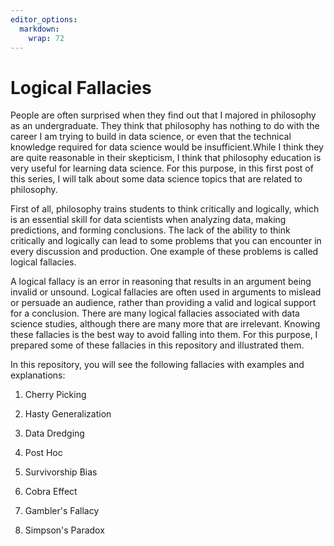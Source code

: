 ```yaml
---
editor_options: 
  markdown: 
    wrap: 72
---
```


# Logical Fallacies

People are often surprised when they find out that I majored in
philosophy as an undergraduate. They think that philosophy has nothing
to do with the career I am trying to build in data science, or even that
the technical knowledge required for data science would be
insufficient.While I think they are quite reasonable in their
skepticism, I think that philosophy education is very useful for
learning data science. For this purpose, in this first post of this
series, I will talk about some data science topics that are related to
philosophy.

First of all, philosophy trains students to think critically and
logically, which is an essential skill for data scientists when
analyzing data, making predictions, and forming conclusions. The lack of
the ability to think critically and logically can lead to some problems
that you can encounter in every discussion and production. One example
of these problems is called logical fallacies.

A logical fallacy is an error in reasoning that results in an argument
being invalid or unsound. Logical fallacies are often used in arguments
to mislead or persuade an audience, rather than providing a valid and
logical support for a conclusion. There are many logical fallacies
associated with data science studies, although there are many more that
are irrelevant. Knowing these fallacies is the best way to avoid falling
into them. For this purpose, I prepared some of these fallacies in this
repository and illustrated them.

In this repository, you will see the following fallacies with examples
and explanations:

1.  Cherry Picking

2.  Hasty Generalization

3.  Data Dredging

4.  Post Hoc

5.  Survivorship Bias

6.  Cobra Effect

7.  Gambler's Fallacy

8.  Simpson's Paradox
